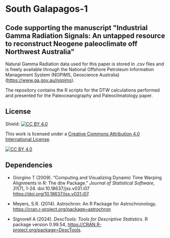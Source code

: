 # South Galapagos-1

## Code supporting the manuscript "Industrial Gamma Radiation Signals: An untapped resource to reconstruct Neogene paleoclimate off Northwest Australia"

Natural Gamma Radiation data used for this paper is stored in .csv files and is freely available through the National Offshore Petroleum Information Management System (NOPIMS, Geoscience Australia) (https://www.ga.gov.au/nopims).

The repository contains the R scripts for the DTW calculations performed and presented for the Paleoceanography and Paleoclimatology paper. 

## License

Shield: [![CC BY 4.0][cc-by-shield]][cc-by]

This work is licensed under a
[Creative Commons Attribution 4.0 International License][cc-by].

[![CC BY 4.0][cc-by-image]][cc-by]

[cc-by]: http://creativecommons.org/licenses/by/4.0/
[cc-by-image]: https://i.creativecommons.org/l/by/4.0/88x31.png
[cc-by-shield]: https://img.shields.io/badge/License-CC%20BY%204.0-lightgrey.svg

## Dependencies

- Giorgino T (2009). “Computing and Visualizing Dynamic Time Warping Alignments in
  R: The dtw Package.” _Journal of Statistical Software_, *31*(7), 1-24.
  doi:10.18637/jss.v031.i07 <https://doi.org/10.18637/jss.v031.i07>.
  
- Meyers, S.R. (2014). Astrochron: An R Package for Astrochronology.
  https://cran.r-project.org/package=astrochron

- Signorell A (2024). _DescTools: Tools for Descriptive Statistics_. R package
  version 0.99.54, <https://CRAN.R-project.org/package=DescTools>.
